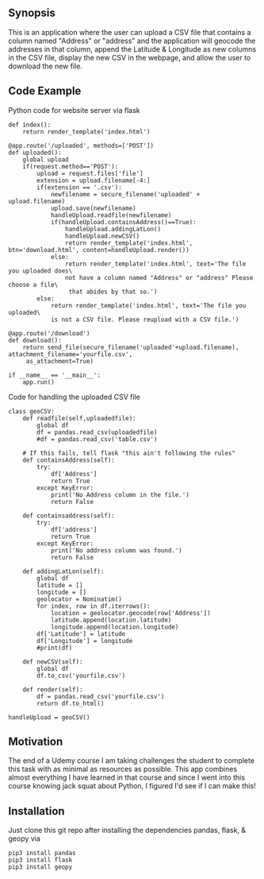 ## Synopsis

This is an application where the user can upload a CSV file that contains a column named "Address" or "address"
and the application will geocode the addresses in that column, append the Latitude & Longitude as new columns in the
CSV file, display the new CSV in the webpage, and allow the user to download the new file.

## Code Example

Python code for website server via flask
```@app.route('/')
def index():
    return render_template('index.html')

@app.route('/uploaded', methods=['POST'])
def uploaded():
    global upload
    if(request.method=='POST'):
        upload = request.files['file']
        extension = upload.filename[-4:]
        if(extension == '.csv'):
            newfilename = secure_filename('uploaded' + upload.filename)
            upload.save(newfilename)
            handleUpload.readfile(newfilename)
            if(handleUpload.containsAddress()==True):
                handleUpload.addingLatLon()
                handleUpload.newCSV()
                return render_template('index.html', btn='download.html', content=handleUpload.render())
            else:
                return render_template('index.html', text='The file you uploaded does\
                not have a column named "Address" or "address" Please choose a file\
                 that abides by that so.')
        else:
            return render_template('index.html', text='The file you uploaded\
            is not a CSV file. Please reupload with a CSV file.')

@app.route('/download')
def download():
    return send_file(secure_filename('uploaded'+upload.filename), attachment_filename='yourfile.csv',
     as_attachment=True)

if __name__ == '__main__':
    app.run()
```

Code for handling the uploaded CSV file

```
class geoCSV:
    def readfile(self,uploadedfile):
        global df
        df = pandas.read_csv(uploadedfile)
        #df = pandas.read_csv('table.csv')

    # If this fails, tell flask "this ain't following the rules"
    def containsAddress(self):
        try:
            df['Address']
            return True
        except KeyError:
            print('No Address column in the file.')
            return False

    def containsaddress(self):
        try:
            df['address']
            return True
        except KeyError:
            print('No address column was found.')
            return False

    def addingLatLon(self):
        global df
        latitude = []
        longitude = []
        geolocator = Nominatim()
        for index, row in df.iterrows():
            location = geolocator.geocode(row['Address'])
            latitude.append(location.latitude)
            longitude.append(location.longitude)
        df['Latitude'] = latitude
        df['Longitude'] = longitude
        #print(df)

    def newCSV(self):
        global df
        df.to_csv('yourfile.csv')

    def render(self):
        df = pandas.read_csv('yourfile.csv')
        return df.to_html()

handleUpload = geoCSV()
```

## Motivation

The end of a Udemy course I am taking challenges the student to complete this task with as minimal as resources as
possible. This app combines almost everything I have learned in that course and since I went into this course knowing
jack squat about Python, I figured I'd see if I can make this!

## Installation

Just clone this git repo after installing the dependencies pandas, flask, & geopy via
```
pip3 install pandas
pip3 install flask
pip3 install geopy
```
